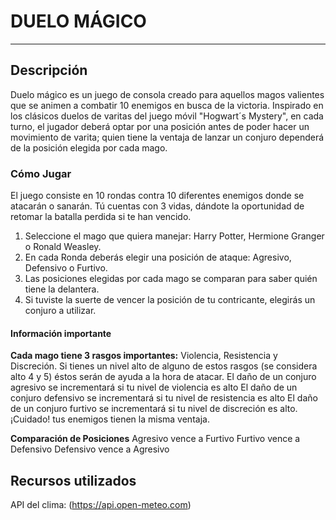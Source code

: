 # DUELO MÁGICO
***
## Descripción
Duelo mágico es un juego de consola creado para aquellos magos valientes que se animen a combatir 10 enemigos en busca de la victoria. Inspirado en los clásicos duelos de varitas del juego móvil "Hogwart´s Mystery", en cada turno, el jugador deberá optar por una posición antes de poder hacer un movimiento de varita; quien tiene la ventaja de lanzar un conjuro dependerá de la posición elegida por cada mago. 

### Cómo Jugar
El juego consiste en 10 rondas contra 10 diferentes enemigos donde se atacarán o sanarán. Tú cuentas con 3 vidas, dándote la oportunidad de retomar la batalla perdida si te han vencido.
 1) Seleccione el mago que quiera manejar: Harry Potter, Hermione Granger o Ronald Weasley.
 2) En cada Ronda deberás elegir una posición de ataque: Agresivo, Defensivo o Furtivo.
 3) Las posiciones elegidas por cada mago se comparan para saber quién tiene la delantera. 
 4) Si tuviste la suerte de vencer la posición de tu contricante, elegirás un conjuro a utilizar.

#### Información importante
 **Cada mago tiene 3 rasgos importantes:** 
Violencia, Resistencia y Discreción. 
Si tienes un nivel alto de alguno de estos rasgos (se considera alto 4 y 5) éstos serán de ayuda a la hora de atacar. 
El daño de un conjuro agresivo se incrementará si tu nivel de violencia es alto
El daño de un conjuro defensivo se incrementará si tu nivel de resistencia es alto 
El daño de un conjuro furtivo se incrementará si tu nivel de discreción es alto.
¡Cuidado! tus enemigos tienen la misma ventaja.

 **Comparación de Posiciones**
Agresivo vence a Furtivo
Furtivo vence a Defensivo
Defensivo vence a Agresivo

 ## Recursos utilizados
API del clima: (https://api.open-meteo.com)





